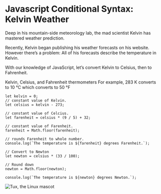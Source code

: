 # Javascript Conditional Syntax: Kelvin Weather
Deep in his mountain-side meteorology lab, the mad scientist Kelvin has mastered weather prediction.

Recently, Kelvin began publishing his weather forecasts on his website. However there’s a problem: All of his forecasts describe the temperature in Kelvin.

With our knowledge of JavaScript, let’s convert Kelvin to Celsius, then to Fahrenheit.

Kelvin, Celsius, and Fahrenheit thermometers
For example, 283 K converts to 10 °C which converts to 50 °F

```
let kelvin = 0;
// constant value of Kelvin.
let celsius = kelvin - 273;

// constant value of Celcius.
let farenheit = celsius * (9 / 5) + 32;

// constant value of Farenheit.
farenheit = Math.floor(farenheit);

// rounds Farenheit to whole number.
console.log(`The temperature is ${farenheit} degrees Farenheit.`);

// Convert to Newton
let newton = celsius * (33 / 100);

// Round down
newton = Math.floor(newton);

console.log(`The temperature is ${newton} degrees Newton.`);
```

![Tux, the Linux mascot](https://content.codecademy.com/projects/introduction-to-javascript/learn-javascript-introduction/kelvin-weather/Kelvin%20Thermometers.svg)
